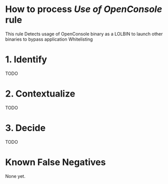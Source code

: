 # How to process *Use of OpenConsole* rule
This rule Detects usage of OpenConsole binary as a LOLBIN to launch other binaries to bypass application Whitelisting

# 1. Identify
TODO

# 2. Contextualize
TODO

# 3. Decide
TODO

# Known False Negatives
None yet.
